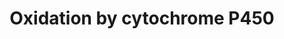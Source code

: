 ---
annotations:
- id: CL:0000182
  parent: native cell
  type: Cell Type Ontology
  value: hepatocyte
- id: PW:0000375
  parent: regulatory pathway
  type: Pathway Ontology
  value: phase I biotransformation pathway via cytochrome P450
- id: PW:0000107
  parent: classic metabolic pathway
  type: Pathway Ontology
  value: xenobiotics biodegradation pathway
authors:
- MaintBot
- AlexanderPico
- Egonw
- Khanspers
- Mkutmon
- Eweitz
description: Oxidation of a substrate by Cytochrome P450. Adapted from Niesink et
  al., Chapter 3, p. 47-48.
last-edited: 2021-05-21
organisms:
- Bos taurus
redirect_from:
- /index.php/Pathway:WP1077
- /instance/WP1077
- /instance/WP1077_rr117586
revision: r117586
schema-jsonld:
- '@context': https://schema.org/
  '@id': https://wikipathways.github.io/pathways/WP1077.html
  '@type': Dataset
  creator:
    '@type': Organization
    name: WikiPathways
  description: Oxidation of a substrate by Cytochrome P450. Adapted from Niesink et
    al., Chapter 3, p. 47-48.
  keywords:
  - CYB5A
  - CYB5B
  - CYB5R1
  - CYB5R2
  - CYB5R3
  - CYB5R4
  - CYP
  - CYP11A1
  - CYP11B1
  - CYP11B2
  - CYP17A1
  - CYP19A1
  - CYP1A1
  - CYP1A2
  - CYP1B1
  - CYP20A1
  - CYP24A1
  - CYP26A1
  - CYP26B1
  - CYP26C1
  - CYP27A1
  - CYP27B1
  - CYP27C1
  - CYP2A13
  - CYP2A6
  - CYP2A7
  - CYP2B6
  - CYP2C18
  - CYP2C19
  - CYP2C8
  - CYP2C9
  - CYP2E1
  - CYP2F1
  - CYP2J2
  - CYP2R1
  - CYP2S1
  - CYP2U1
  - CYP2W1
  - CYP39A1
  - CYP3A4
  - CYP3A43
  - CYP3A5
  - CYP3A7
  - CYP46A1
  - CYP4A11
  - CYP4A22
  - CYP4B1
  - CYP4F11
  - CYP4F12
  - CYP4F2
  - CYP4F22
  - CYP4F3
  - CYP4V2
  - CYP4X1
  - CYP51A1
  - CYP7A1
  - CYP7B1
  - CYP8B1
  - Fe2+
  - Fe3+
  - H2O
  - MGC127055
  - NAD+
  - NADH
  - NADP+
  - NADPH
  - O2
  - POR
  - Substrate
  - Substrate-OH
  license: CC0
  name: Oxidation by cytochrome P450
seo: CreativeWork
title: Oxidation by cytochrome P450
wpid: WP1077
---